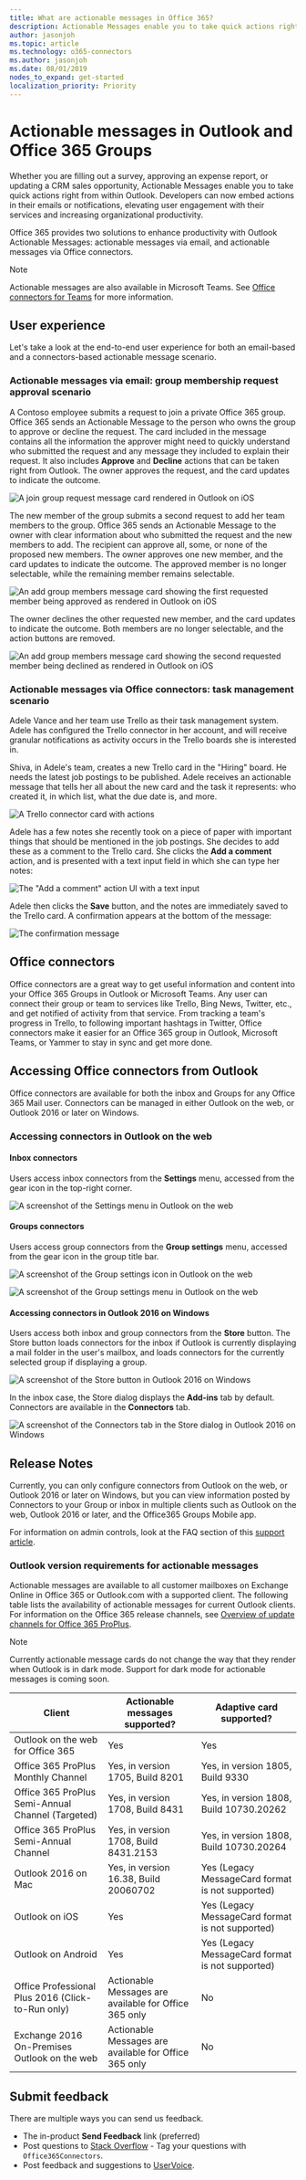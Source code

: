 ```yaml
---
title: What are actionable messages in Office 365?
description: Actionable Messages enable you to take quick actions right from within Outlook.
author: jasonjoh
ms.topic: article
ms.technology: o365-connectors
ms.author: jasonjoh
ms.date: 08/01/2019
nodes_to_expand: get-started
localization_priority: Priority
---
```


# Actionable messages in Outlook and Office 365 Groups

Whether you are filling out a survey, approving an expense report, or updating a CRM sales opportunity, Actionable Messages enable you to take quick actions right from within Outlook. Developers can now embed actions in their emails or notifications, elevating user engagement with their services and increasing organizational productivity.

Office 365 provides two solutions to enhance productivity with Outlook Actionable Messages: actionable messages via email, and actionable messages via Office connectors.

> [!NOTE]
> Actionable messages are also available in Microsoft Teams. See [Office connectors for Teams](/microsoftteams/platform/concepts/connectors/connectors) for more information.

## User experience

Let's take a look at the end-to-end user experience for both an email-based and a connectors-based actionable message scenario.

### Actionable messages via email: group membership request approval scenario

A Contoso employee submits a request to join a private Office 365 group. Office 365 sends an Actionable Message to the person who owns the group to approve or decline the request. The card included in the message contains all the information the approver might need to quickly understand who submitted the request and any message they included to explain their request. It also includes **Approve** and **Decline** actions that can be taken right from Outlook. The owner approves the request, and the card updates to indicate the outcome.

![A join group request message card rendered in Outlook on iOS](images/group-join-request-ios.png)

The new member of the group submits a second request to add her team members to the group. Office 365 sends an Actionable Message to the owner with clear information about who submitted the request and the new members to add. The recipient can approve all, some, or none of the proposed new members. The owner approves one new member, and the card updates to indicate the outcome. The approved member is no longer selectable, while the remaining member remains selectable.

![An add group members message card showing the first requested member being approved as rendered in Outlook on iOS](images/group-add-members-request-ios-1.png)

The owner declines the other requested new member, and the card updates to indicate the outcome. Both members are no longer selectable, and the action buttons are removed.

![An add group members message card showing the second requested member being declined as rendered in Outlook on iOS](images/group-add-members-request-ios-2.png)

### Actionable messages via Office connectors: task management scenario

Adele Vance and her team use Trello as their task management system. Adele has configured the Trello connector in her account, and will receive granular notifications as activity occurs in the Trello boards she is interested in.

Shiva, in Adele's team, creates a new Trello card in the "Hiring" board. He needs the latest job postings to be published. Adele receives an actionable message that tells her all about the new card and the task it represents: who created it, in which list, what the due date is, and more.

![A Trello connector card with actions](images/trello-card-actions.png)

Adele has a few notes she recently took on a piece of paper with important things that should be mentioned in the job postings. She decides to add these as a comment to the Trello card. She clicks the **Add a comment** action, and is presented with a text input field in which she can type her notes:

![The "Add a comment" action UI with a text input](images/trello-card-add-comment.png)

Adele then clicks the **Save** button, and the notes are immediately saved to the Trello card. A confirmation appears at the bottom of the message:

![The confirmation message](images/trello-card-infobar.png)

## Office connectors

Office connectors are a great way to get useful information and content into your Office 365 Groups in Outlook or Microsoft Teams. Any user can connect their group or team to services like Trello, Bing News, Twitter, etc., and get notified of activity from that service. From tracking a team's progress in Trello, to following important hashtags in Twitter, Office connectors make it easier for an Office 365 group in Outlook, Microsoft Teams, or Yammer to stay in sync and get more done.

## Accessing Office connectors from Outlook

Office connectors are available for both the inbox and Groups for any Office 365 Mail user. Connectors can be managed in either Outlook on the web, or Outlook 2016 or later on Windows.

### Accessing connectors in Outlook on the web

#### Inbox connectors

Users access inbox connectors from the **Settings** menu, accessed from the gear icon in the top-right corner.

![A screenshot of the Settings menu in Outlook on the web](images/web-inbox-connector-menu.png)

#### Groups connectors

Users access group connectors from the **Group settings** menu, accessed from the gear icon in the group title bar.

![A screenshot of the Group settings icon in Outlook on the web](images/web-group-settings-icon.png)

![A screenshot of the Group settings menu in Outlook on the web](images/web-group-connector-menu.png)

#### Accessing connectors in Outlook 2016 on Windows

Users access both inbox and group connectors from the **Store** button. The Store button loads connectors for the inbox if Outlook is currently displaying a mail folder in the user's mailbox, and loads connectors for the currently selected group if displaying a group.

![A screenshot of the Store button in Outlook 2016 on Windows](images/win-store-icon.png)

In the inbox case, the Store dialog displays the **Add-ins** tab by default. Connectors are available in the **Connectors** tab.

![A screenshot of the Connectors tab in the Store dialog in Outlook 2016 on Windows](images/win-store-connectors-tab.png)

## Release Notes

Currently, you can only configure connectors from Outlook on the web, or Outlook 2016 or later on Windows, but you can view information posted by Connectors to your Group or inbox in multiple clients such as Outlook on the web, Outlook 2016 or later, and the Office365 Groups Mobile app.

<!-- markdownlint-disable MD033 -->
For information on admin controls, look at the FAQ section of this <a target="_blank" href="https://support.office.com/article/Connect-apps-to-your-groups-ed0ce547-038f-4902-b9b3-9e518ae6fbab">support article</a>.
<!-- markdownlint-enable MD033 -->

### Outlook version requirements for actionable messages

Actionable messages are available to all customer mailboxes on Exchange Online in Office 365 or Outlook.com with a supported client. The following table lists the availability of actionable messages for current Outlook clients. For information on the Office 365 release channels, see [Overview of update channels for Office 365 ProPlus](/DeployOffice/overview-of-update-channels-for-office-365-proplus).

> [!NOTE]
> Currently actionable message cards do not change the way that they render when Outlook is in dark mode. Support for dark mode for actionable messages is coming soon.

| Client                                            | Actionable messages supported?                        | Adaptive card supported? |
|---------------------------------------------------|-------------------------------------------------------|---|
| Outlook on the web for Office 365                 | Yes                                                   | Yes |
| Office 365 ProPlus Monthly Channel                | Yes, in version 1705, Build 8201                      | Yes, in version 1805, Build 9330 |
| Office 365 ProPlus Semi-Annual Channel (Targeted) | Yes, in version 1708, Build 8431                      | Yes, in version 1808, Build 10730.20262 |
| Office 365 ProPlus Semi-Annual Channel            | Yes, in version 1708, Build 8431.2153                 | Yes, in version 1808, Build 10730.20264 |
| Outlook 2016 on Mac                               | Yes, in version 16.38, Build 20060702                 | Yes (Legacy MessageCard format is not supported) |
| Outlook on iOS                                    | Yes                                                   | Yes (Legacy MessageCard format is not supported) |
| Outlook on Android                                | Yes                                                   | Yes (Legacy MessageCard format is not supported) |
| Office Professional Plus 2016 (Click-to-Run only) | Actionable Messages are available for Office 365 only | No |
| Exchange 2016 On-Premises Outlook on the web      | Actionable Messages are available for Office 365 only | No |

## Submit feedback

There are multiple ways you can send us feedback.

<!-- markdownlint-disable MD033 -->
- The in-product **Send Feedback** link (preferred)
- Post questions to [Stack Overflow](https://stackoverflow.com/questions/tagged/Office365Connectors?sort=newest) - Tag your questions with `Office365Connectors`.
- Post feedback and suggestions to <a target="_blank" href="https://officespdev.uservoice.com/forums/224641-general/category/146379-connectors">UserVoice</a>.
<!-- markdownlint-enable MD033 -->